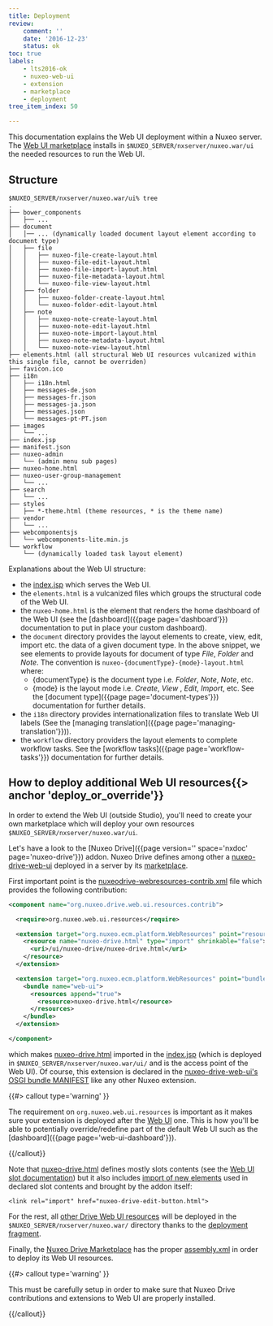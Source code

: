 ```yaml
---
title: Deployment
review:
    comment: ''
    date: '2016-12-23'
    status: ok
toc: true
labels:
    - lts2016-ok
    - nuxeo-web-ui
    - extension
    - marketplace
    - deployment
tree_item_index: 50

---
```


This documentation explains the Web UI deployment within a Nuxeo server. The [Web UI marketplace](https://github.com/nuxeo/plugin-nuxeo-web-ui/tree/0.8.0) installs in `$NUXEO_SERVER/nxserver/nuxeo.war/ui` the needed resources to run the Web UI.

## Structure

```
$NUXEO_SERVER/nxserver/nuxeo.war/ui% tree
.
├── bower_components
│   ├── ...
├── document
│	│── ... (dynamically loaded document layout element according to document type)
│   ├── file
│   │   ├── nuxeo-file-create-layout.html
│   │   ├── nuxeo-file-edit-layout.html
│   │   ├── nuxeo-file-import-layout.html
│   │   ├── nuxeo-file-metadata-layout.html
│   │   └── nuxeo-file-view-layout.html
│   ├── folder
│   │   ├── nuxeo-folder-create-layout.html
│   │   └── nuxeo-folder-edit-layout.html
│   ├── note
│   │   ├── nuxeo-note-create-layout.html
│   │   ├── nuxeo-note-edit-layout.html
│   │   ├── nuxeo-note-import-layout.html
│   │   ├── nuxeo-note-metadata-layout.html
│   │   └── nuxeo-note-view-layout.html
├── elements.html (all structural Web UI resources vulcanized within this single file, cannot be overriden)
├── favicon.ico
├── i18n
│   ├── i18n.html
│   ├── messages-de.json
│   ├── messages-fr.json
│   ├── messages-ja.json
│   ├── messages.json
│   └── messages-pt-PT.json
├── images
│	└── ...
├── index.jsp
├── manifest.json
├── nuxeo-admin
│	└── (admin menu sub pages)
├── nuxeo-home.html
├── nuxeo-user-group-management
│	└── ...
├── search
│	└── ...
├── styles
│   ├── *-theme.html (theme resources, * is the theme name)
├── vendor
│	└── ...
├── webcomponentsjs
│   └── webcomponents-lite.min.js
└── workflow
	└── (dynamically loaded task layout element)
```

Explanations about the Web UI structure:
- the [index.jsp](https://github.com/nuxeo/plugin-nuxeo-web-ui/blob/8.10/nuxeo-web-ui/src/main/resources/web/nuxeo.war/ui/index.jsp) which serves the Web UI.
- the `elements.html` is a vulcanized files which groups the structural code of the Web UI.
- the `nuxeo-home.html` is the element that renders the home dashboard of the Web UI (see the [dashboard]({{page page='dashboard'}}) documentation to put in place your custom dashboard).
- the `document` directory provides the layout elements to create, view, edit, import etc. the data of a given document type. In the above snippet, we see elements to provide layouts for document of type *File*, *Folder* and *Note*. The convention is `nuxeo-{documentType}-{mode}-layout.html` where:
  * {documentType} is the document type i.e. *Folder*, *Note*, *Note*, etc.
  * {mode} is the layout mode i.e. *Create*, *View* , *Edit*, *Import*, etc.
  See the [document type]({{page page='document-types'}}) documentation for further details.
- the `i18n` directory provides internationalization files to translate Web UI labels (See the [managing translation]({{page page='managing-translation'}})).
- the `workflow` directory providers the layout elements to complete workflow tasks.  See the [workflow tasks]({{page page='workflow-tasks'}}) documentation for further details.

## How to deploy additional Web UI resources{{> anchor 'deploy_or_override'}}

In order to extend the Web UI (outside Studio), you'll need to create your own marketplace which will deploy your own resources `$NUXEO_SERVER/nxserver/nuxeo.war/ui`.

Let's have a look to the [Nuxeo Drive]({{page version='' space='nxdoc' page='nuxeo-drive'}}) addon. Nuxeo Drive defines among other a [nuxeo-drive-web-ui](https://github.com/nuxeo/nuxeo-drive-server/tree/8.10/nuxeo-drive-web-ui) deployed in a server by its [marketplace](https://github.com/nuxeo/marketplace-drive/tree/1.6.3).

First important point is the [nuxeodrive-webresources-contrib.xml](https://github.com/nuxeo/nuxeo-drive-server/blob/8.10/nuxeo-drive-web-ui/src/main/resources/OSGI-INF/nuxeodrive-webresources-contrib.xml#L16) file which provides the following contribution:

```xml
<component name="org.nuxeo.drive.web.ui.resources.contrib">

  <require>org.nuxeo.web.ui.resources</require>

  <extension target="org.nuxeo.ecm.platform.WebResources" point="resources">
    <resource name="nuxeo-drive.html" type="import" shrinkable="false">
      <uri>/ui/nuxeo-drive/nuxeo-drive.html</uri>
    </resource>
  </extension>

  <extension target="org.nuxeo.ecm.platform.WebResources" point="bundles">
    <bundle name="web-ui">
      <resources append="true">
        <resource>nuxeo-drive.html</resource>
      </resources>
    </bundle>
  </extension>

</component>
```

which makes [nuxeo-drive.html](https://github.com/nuxeo/nuxeo-drive-server/blob/8.10/nuxeo-drive-web-ui/src/main/resources/web/nuxeo.war/ui/nuxeo-drive/nuxeo-drive.html) imported in the [index.jsp](https://github.com/nuxeo/plugin-nuxeo-web-ui/blob/8.10/nuxeo-web-ui/src/main/resources/web/nuxeo.war/ui/index.jsp#L80) (which is deployed in `$NUXEO_SERVER/nxserver/nuxeo.war/ui/` and is the access point of the Web UI). Of course, this extension is declared in the [nuxeo-drive-web-ui's OSGI bundle MANIFEST](https://github.com/nuxeo/nuxeo-drive-server/blob/8.10/nuxeo-drive-web-ui/src/main/resources/META-INF/MANIFEST.MF#L7) like any other Nuxeo extension.

{{#> callout type='warning' }}

The requirement on `org.nuxeo.web.ui.resources` is important as it makes sure your extension is deployed after the [Web UI](https://github.com/nuxeo/plugin-nuxeo-web-ui/blob/master/nuxeo-web-ui/src/main/resources/OSGI-INF/webresources-contrib.xml#L3) one. This is how you'll be able to potentially override/redefine part of the default Web UI such as the [dashboard]({{page page='web-ui-dashboard'}}).

{{/callout}}

Note that [nuxeo-drive.html](https://github.com/nuxeo/nuxeo-drive-server/blob/8.10/nuxeo-drive-web-ui/src/main/resources/web/nuxeo.war/ui/nuxeo-drive/nuxeo-drive.html) defines mostly slots contents (see the [Web UI slot documentation](https://github.com/nuxeo/nuxeo-drive-server/blob/8.10/nuxeo-drive-web-ui/src/main/resources/web/nuxeo.war/ui/nuxeo-drive/nuxeo-drive.html)) but it also includes [import of new elements](https://github.com/nuxeo/nuxeo-drive-server/blob/8.10/nuxeo-drive-web-ui/src/main/resources/web/nuxeo.war/ui/nuxeo-drive/nuxeo-drive.html#L15) used in declared slot contents and brought by the addon itself:

```
<link rel="import" href="nuxeo-drive-edit-button.html">
```

For the rest, all [other Drive Web UI resources](https://github.com/nuxeo/nuxeo-drive-server/tree/8.10/nuxeo-drive-web-ui/src/main/resources/web/nuxeo.war/ui/nuxeo-drive) will be deployed in the `$NUXEO_SERVER/nxserver/nuxeo.war/` directory thanks to the [deployment fragment](https://github.com/nuxeo/nuxeo-drive-server/blob/8.10/nuxeo-drive-web-ui/src/main/resources/OSGI-INF/deployment-fragment.xml#L6).

Finally, the [Nuxeo Drive Marketplace](https://github.com/nuxeo/marketplace-drive/tree/1.6.3) has the proper [assembly.xml](https://github.com/nuxeo/marketplace-drive/blob/1.6.3/marketplace/src/main/assemble/assembly.xml#L131) in order to deploy its Web UI resources.

{{#> callout type='warning' }}

This must be carefully setup in order to make sure that Nuxeo Drive contributions and extensions to Web UI are properly installed.

{{/callout}}
